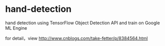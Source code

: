# hand-detection
hand detection using TensorFlow Object Detection API and train on  Google ML Engine

for detail，view http://www.cnblogs.com/take-fetter/p/8384564.html 